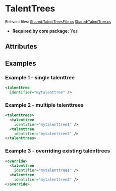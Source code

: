# TalentTrees

<sup>Relevant files: [Shared:TalentTreesFile.cs](https://github.com/Regalis11/Barotrauma/blob/master/Barotrauma/BarotraumaShared/SharedSource/ContentManagement/ContentFile/TalentTreesFile.cs) [Shared:TalentTree.cs](https://github.com/Regalis11/Barotrauma/blob/master/Barotrauma/BarotraumaShared/SharedSource/Characters/Talents/TalentTree.cs)</sup>

- **Required by core package:** Yes

## Attributes



## Examples

### Example 1 - single talenttree

```xml
<talenttree
  identifier="mytalenttree" />
```

### Example 2 - multiple talenttrees

```xml
<talenttrees>
  <talenttree
    identifier="mytalenttree1" />
  <talenttree
    identifier="mytalenttree2" />
</talenttrees>
```

### Example 3 - overriding existing talenttrees

```xml
<override>
  <talenttree
    identifier="mytalenttree1" />
  <talenttree
    identifier="mytalenttree2" />
</override>
```

